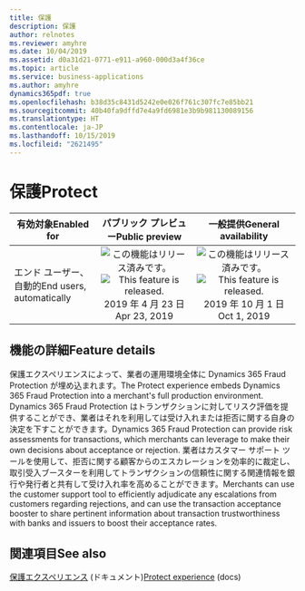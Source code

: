 ```yaml
---
title: 保護
description: 保護
author: relnotes
ms.reviewer: amyhre
ms.date: 10/04/2019
ms.assetid: d0a31d21-0771-e911-a960-000d3a4f36ce
ms.topic: article
ms.service: business-applications
ms.author: amyhre
dynamics365pdf: true
ms.openlocfilehash: b38d35c8431d5242e0e026f761c307fc7e85bb21
ms.sourcegitcommit: 40b40fa9dffd7e4a9fd6981e3b9b981130089156
ms.translationtype: HT
ms.contentlocale: ja-JP
ms.lasthandoff: 10/15/2019
ms.locfileid: "2621495"
---
```

# <a name="protect"></a><span data-ttu-id="7a422-103">保護</span><span class="sxs-lookup"><span data-stu-id="7a422-103">Protect</span></span>


| <span data-ttu-id="7a422-104">有効対象</span><span class="sxs-lookup"><span data-stu-id="7a422-104">Enabled for</span></span>    |  <span data-ttu-id="7a422-105">パブリック プレビュー</span><span class="sxs-lookup"><span data-stu-id="7a422-105">Public preview</span></span> | <span data-ttu-id="7a422-106">一般提供</span><span class="sxs-lookup"><span data-stu-id="7a422-106">General availability</span></span> | 
| ---------- | :----------: |:----------: |
|<span data-ttu-id="7a422-107">エンド ユーザー、自動的</span><span class="sxs-lookup"><span data-stu-id="7a422-107">End users, automatically</span></span>|<span data-ttu-id="7a422-108">![この機能はリリース済みです。](/dynamics365-release-plan/media/green-checkmark.png "この機能はリリース済みです。")</span><span class="sxs-lookup"><span data-stu-id="7a422-108">![This feature is released.](/dynamics365-release-plan/media/green-checkmark.png "This feature is released.")</span></span> <span data-ttu-id="7a422-109">2019 年 4 月 23 日</span><span class="sxs-lookup"><span data-stu-id="7a422-109">Apr 23, 2019</span></span>| <span data-ttu-id="7a422-110">![この機能はリリース済みです。](/dynamics365-release-plan/media/green-checkmark.png "この機能はリリース済みです。")</span><span class="sxs-lookup"><span data-stu-id="7a422-110">![This feature is released.](/dynamics365-release-plan/media/green-checkmark.png "This feature is released.")</span></span> <span data-ttu-id="7a422-111">2019 年 10 月 1 日</span><span class="sxs-lookup"><span data-stu-id="7a422-111">Oct 1, 2019</span></span>|






## <a name="feature-details"></a><span data-ttu-id="7a422-112">機能の詳細</span><span class="sxs-lookup"><span data-stu-id="7a422-112">Feature details</span></span>
<!--feature detail start -->
<span data-ttu-id="7a422-113">保護エクスペリエンスによって、業者の運用環境全体に Dynamics 365 Fraud Protection が埋め込まれます。</span><span class="sxs-lookup"><span data-stu-id="7a422-113">The Protect experience embeds Dynamics 365 Fraud Protection into a merchant's full production environment.</span></span> <span data-ttu-id="7a422-114">Dynamics 365 Fraud Protection はトランザクションに対してリスク評価を提供することができ、業者はそれを利用しては受け入れまたは拒否に関する自身の決定を下すことができます。</span><span class="sxs-lookup"><span data-stu-id="7a422-114">Dynamics 365 Fraud Protection can provide risk assessments for transactions, which merchants can leverage to make their own decisions about acceptance or rejection.</span></span> <span data-ttu-id="7a422-115">業者はカスタマー サポート ツールを使用して、拒否に関する顧客からのエスカレーションを効率的に裁定し、取引受入ブースターを利用してトランザクションの信頼性に関する関連情報を銀行や発行者と共有して受け入れ率を高めることができます。</span><span class="sxs-lookup"><span data-stu-id="7a422-115">Merchants can use the customer support tool to efficiently adjudicate any escalations from customers regarding rejections, and can use the transaction acceptance booster to share pertinent information about transaction trustworthiness with banks and issuers to boost their acceptance rates.</span></span>
<!--feature detail end -->










## <a name="see-also"></a><span data-ttu-id="7a422-116">関連項目</span><span class="sxs-lookup"><span data-stu-id="7a422-116">See also</span></span>

<span data-ttu-id="7a422-117">[保護エクスペリエンス](https://docs.microsoft.com/dynamics365/fraud-protection/protect-experience) (ドキュメント)</span><span class="sxs-lookup"><span data-stu-id="7a422-117">[Protect experience](https://docs.microsoft.com/dynamics365/fraud-protection/protect-experience) (docs)</span></span>
